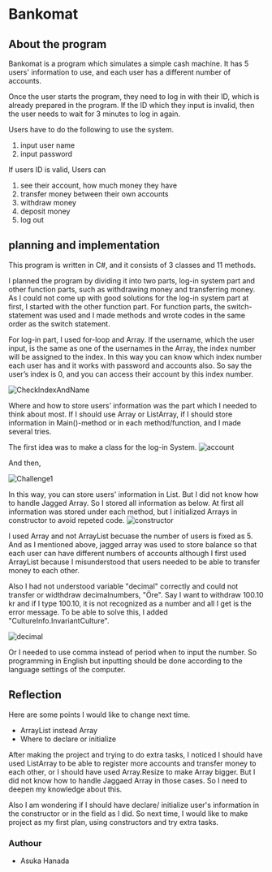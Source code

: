 # Bankomat
## About the program
Bankomat is a program which simulates a simple cash machine. 
It has 5 users' information to use, and each user has a different number of accounts.

Once the user starts the program, they need to log in with their ID, which is already prepared in the program. 
If the ID which they input is invalid, then the user needs to wait for 3 minutes to log in again.

Users have to do the following to use the system.
1. input user name
2. input password

If users ID is valid,
Users can  
1. see their account, how much money they have
2. transfer money between their own accounts
3. withdraw money
4. deposit money
5. log out

## planning and implementation

This program is written in C#, and it consists of 3 classes and 11 methods. 

I planned the program by dividing it into two parts, log-in system part and other function parts, such as withdrawing money and transferring money. 
As I could not come up with good solutions for the log-in system part at first, I started with the other function part. For function parts, the switch-statement was used and I made methods and wrote codes in the same order as the switch statement.

For log-in part, I used for-loop and Array. If the username, which the user input, is the same as one of the usernames in the Array, the index number will be assigned to the index. 
In this way you can know which index number each user has and it works with password and accounts also. So say the user’s index is 0, and you can access their account by this index number. 

![CheckIndexAndName](https://github.com/askahana/Bankomat/assets/144675449/50f0c668-0acb-48cc-a517-702c7cd558e5)

Where and how to store users’ information was the part which I needed to think about most. If I should use Array or ListArray, if I should store information in Main()-method or in each method/function, and I made several tries. 

The first idea was to make a class for the log-in System.
![account](https://github.com/askahana/Bankomat/assets/144675449/e44f29a8-1fd1-4ec5-9a46-0f0522e7200e)

And then,

![Challenge1](https://github.com/askahana/Bankomat/assets/144675449/2aa53281-3c16-49a8-9da0-d7176e36f60f)

In this way, you can store users' information in List. But I did not know how to handle Jagged Array. So I stored all information as below. At first all information was stored under each method, but I initialized Arrays in constructor to avoid repeted code.
![constructor](https://github.com/askahana/Bankomat/assets/144675449/bac3ad96-293d-4931-8790-8d5f926cc388)

I used Array and not ArrayList becuase the number of users is fixed as 5. And as I mentioned above, jagged array was used to store balance so that each user can have different numbers of accounts although I first used ArrayList because I misunderstood that users needed to be able to transfer money to each other.

Also I had not understood variable "decimal" correctly and could not transfer or widthdraw decimalnumbers, "Öre". Say I want to withdraw 100.10 kr and if I type 100.10, it is not recognized as a number and all I get is the error message.
To be able to solve this, I added "CultureInfo.InvariantCulture". 

![decimal](https://github.com/askahana/Bankomat/assets/144675449/186bbf14-f162-4915-be82-b677f9d5b96f)

Or I needed to use comma instead of period when to input the number. So programming in English but inputting should be done according to the language settings of the computer.


## Reflection
Here are some points I would like to change next time.

- ArrayList instead Array
- Where to declare or initialize

After making the project and trying to do extra tasks, I noticed I should have used ListArray to be able to register more accounts and transfer money to each other, or I should have used Array.Resize to make Array bigger. But I did not know how to handle Jaggaed Array in those cases. So I need to deepen my knowledge about this. 

Also I am wondering if I should have declare/ initialize user's information in the constructor or in the field as I did. So next time, I would like to make project as my first plan, using constructors and try extra tasks.

### Authour
* Asuka Hanada
